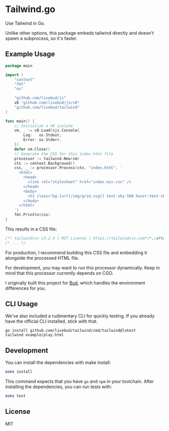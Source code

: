 # Tailwind.go

Use Tailwind in Go.

Unlike other options, this package embeds tailwind directly and doesn't spawn a subprocess, so it's faster.

## Example Usage

```go
package main

import (
	"context"
	"fmt"
	"os"

	"github.com/livebud/js"
	v8 "github.com/livebud/js/v8"
	"github.com/livebud/tailwind"
)

func main() {
	// Initialize a V8 isolate
	vm, _ := v8.Load(&js.Console{
		Log:   os.Stdout,
		Error: os.Stderr,
	})
	defer vm.Close()
	// Generate the CSS for this index.html file
	processor := tailwind.New(vm)
	ctx := context.Background()
	css, _ := processor.Process(ctx, "index.html", `
	  <html>
	    <head>
	      <link rel="stylesheet" href="index.min.css" />
	    </head>
	    <body>
	      <h1 class="bg-[url(/img/grid.svg)] text-sky-500 hover:text-sky-600">Hello Tailwind!</h1>
	    </body>
	  </html>
	`)
	fmt.Println(css)
}
```

This results in a CSS file:

```css
/*! tailwindcss v3.2.4 | MIT License | https://tailwindcss.com*/*,:after,:before{border:0 solid #e5e7eb;box-sizing:border-box}:after,:before{--tw-content:""}html{-webkit-text-size-adjust:100%;font-feature-settings:normal;font-family:ui-sans-serif,system-ui,-apple-system,BlinkMacSystemFont,Segoe UI,Roboto,Helvetica Neue,Arial,Noto Sans,sans-serif,Apple Color Emoji,Segoe UI Emoji,Segoe UI Symbol,Noto Color Emoji;line-height:1.5;-moz-tab-size:4;-o-tab-size:4;tab-size:4}
/* ... */
```

For production, I recommend building this CSS file and embedding it alongside the processed HTML file. 

For development, you may want to run this processor dynamically. Keep in mind that this processor currently depends on CGO. 

I originally built this project for [Bud](https://github.com/livebud/bud), which handles the environment differences for you.

## CLI Usage

We've also included a rudimentary CLI for quickly testing. If you already have the official CLI installed, stick with that.

```
go install github.com/livebud/tailwind/cmd/tailwind@latest
tailwind example/play.html

```

## Development

You can install the dependencies with make install:

```sh
make install
```

This command expects that you have `go` and `npm` in your toolchain. After installing the dependencies, you can run tests with:

```sh
make test
```

## License

MIT
